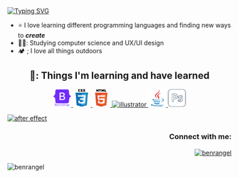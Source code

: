 


[![Typing SVG](https://readme-typing-svg.herokuapp.com?font=Fira+Code&pause=1000&width=435&lines=Hi%2C+I'm+Ben+Rangel;I+like+programming+and+traveling)](https://git.io/typing-svg)


- &#11088; I love learning different programming languages and finding new ways to ***create***
- 👨‍🎓: Studying computer science and UX/UI design
- 🏕️ ; I love all things outdoors 

<h2 align="center"> 🎱: Things I'm learning and have learned</h2>

<p align="center"> <a href="https://getbootstrap.com" target="_blank" rel="noreferrer"> <img src="https://raw.githubusercontent.com/devicons/devicon/master/icons/bootstrap/bootstrap-plain-wordmark.svg" alt="bootstrap" width="40" height="40"/> </a> <a href="https://www.w3schools.com/css/" target="_blank" rel="noreferrer"> <img src="https://raw.githubusercontent.com/devicons/devicon/master/icons/css3/css3-original-wordmark.svg" alt="css3" width="40" height="40"/> </a> <a href="https://www.w3.org/html/" target="_blank" rel="noreferrer"> <img src="https://raw.githubusercontent.com/devicons/devicon/master/icons/html5/html5-original-wordmark.svg" alt="html5" width="40" height="40"/> </a> <a href="https://www.adobe.com/in/products/illustrator.html" target="_blank" rel="noreferrer"> <img src="https://www.vectorlogo.zone/logos/adobe_illustrator/adobe_illustrator-icon.svg" alt="illustrator" width="40" height="40"/> </a> <a href="https://www.java.com" target="_blank" rel="noreferrer"> <img src="https://raw.githubusercontent.com/devicons/devicon/master/icons/java/java-original.svg" alt="java" width="40" height="40"/> </a> <a href="https://www.photoshop.com/en" target="_blank" rel="noreferrer"> <img src="https://raw.githubusercontent.com/devicons/devicon/master/icons/photoshop/photoshop-line.svg" alt="photoshop" width="40" height="40"/> </a> </p><a href="https://www.adobe.com/products/aftereffects.html" target="_blank" rel="noreferrer"> <img src="https://upload.wikimedia.org/wikipedia/commons/thumb/c/cb/Adobe_After_Effects_CC_icon.svg/1024px-Adobe_After_Effects_CC_icon.svg.png?20210519030120" alt="after effect" width="40" height="40"/> </a>


<h3 align="right">Connect with me:</h3>
<p align="right">
<a href="https://www.linkedin.com/in/ben-rangel-57767b290/" target="blank"><img align="center" src="https://raw.githubusercontent.com/rahuldkjain/github-profile-readme-generator/master/src/images/icons/Social/linked-in-alt.svg" alt="benrangel" height="30" width="40" /></a>
</p>


<p><img align="center" src="https://github-readme-stats.vercel.app/api/top-langs?username=ben11ben&show_icons=true&locale=en&layout=compact" alt="benrangel" /></p>

